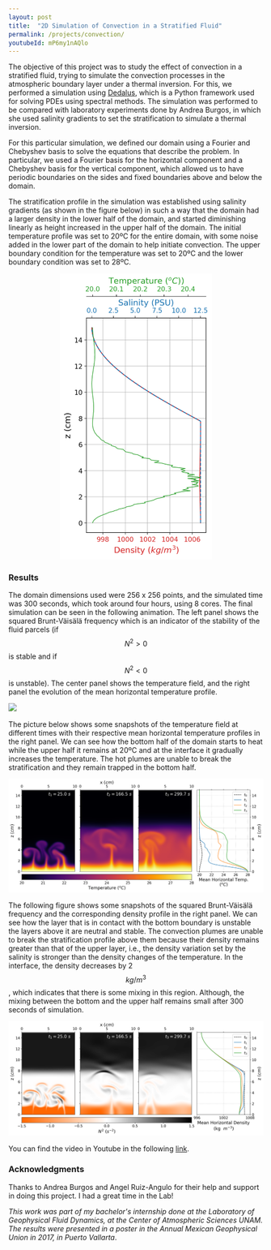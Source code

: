 ```yaml
---
layout: post
title:  "2D Simulation of Convection in a Stratified Fluid"
permalink: /projects/convection/
youtubeId: mP6my1nAQlo
---
```


The objective of this project was to study the effect of convection in a stratified fluid, trying to simulate the convection processes in the atmospheric boundary layer under a thermal inversion. For this, we performed a simulation using [Dedalus](http://dedalus-project.org/), which is a Python framework used for solving PDEs using spectral methods. The simulation was performed to be compared with laboratory experiments done by Andrea Burgos, in which she used salinity gradients to set the stratification to simulate a thermal inversion.

For this particular simulation, we defined our domain using a Fourier and Chebyshev basis to solve the equations that describe the problem. In particular, we used a Fourier basis for the horizontal component and a Chebyshev basis for the vertical component, which allowed us to have periodic boundaries on the sides and fixed boundaries above and below the domain.

The stratification profile in the simulation was established using salinity gradients (as shown in the figure below) in such a way that the domain had a larger density in the lower half of the domain, and started diminishing linearly as height increased in the upper half of the domain. The initial temperature profile was set to 20ºC for the entire domain, with some noise added in the lower part of the domain to help initiate convection. The upper boundary condition for the temperature was set to 20ºC and the lower boundary condition was set to 28ºC.

<style>
.aligncenter {
    text-align: center;
}
</style>

<p class="aligncenter">
    <img src="/../assets/projects/convection/initial_cond.png" width = "300" alt="centered image"/>
</p>

### Results

The domain dimensions used were 256 x 256 points, and the simulated time was 300 seconds, which took around four hours, using 8 cores. The final simulation can be seen in the following animation. The left panel shows the squared Brunt-Väisälä frequency which is an indicator of the stability of the fluid parcels (if $$N^2>0$$ is stable and if $$N^2<0$$ is unstable). The center panel shows the temperature field, and the right panel the evolution of the mean horizontal temperature profile.

![](/../assets/projects/convection/full.gif)

The picture below shows some snapshots of the temperature field at different times with their respective mean horizontal temperature profiles in the right panel. We can see how the bottom half of the domain starts to heat while the upper half it remains at 20ºC and at the interface it gradually increases the temperature. The hot plumes are unable to break the stratification and they remain trapped in the bottom half.

![Temp](/../assets/projects/convection/ugm_28_T.png)

The following figure shows some snapshots of the squared Brunt-Väisälä frequency and the corresponding density profile in the right panel. We can see how the layer that is in contact with the bottom boundary is unstable the layers above it are neutral and stable. The convection plumes are unable to break the stratification profile above them because their density remains greater than that of the upper layer, i.e., the density variation set by the salinity is stronger than the density changes of the temperature. In the interface, the density decreases by 2 $$kg/m^3$$, which indicates that there is some mixing in this region. Although, the mixing between the bottom and the upper half remains small after 300 seconds of simulation.

![NN](/../assets/projects/convection/ugm_28_NN.png)

You can find the video in Youtube in the following [link](https://www.youtube.com/watch?v=mP6my1nAQlo).

### Acknowledgments

Thanks to Andrea Burgos and Angel Ruiz-Angulo for their help and support in doing this project. I had a great time in the Lab!

_This work was part of my bachelor's internship done at the Laboratory of Geophysical Fluid Dynamics, at the Center of Atmospheric Sciences UNAM. The results were presented in a poster in the Annual Mexican Geophysical Union in 2017, in Puerto Vallarta_.
